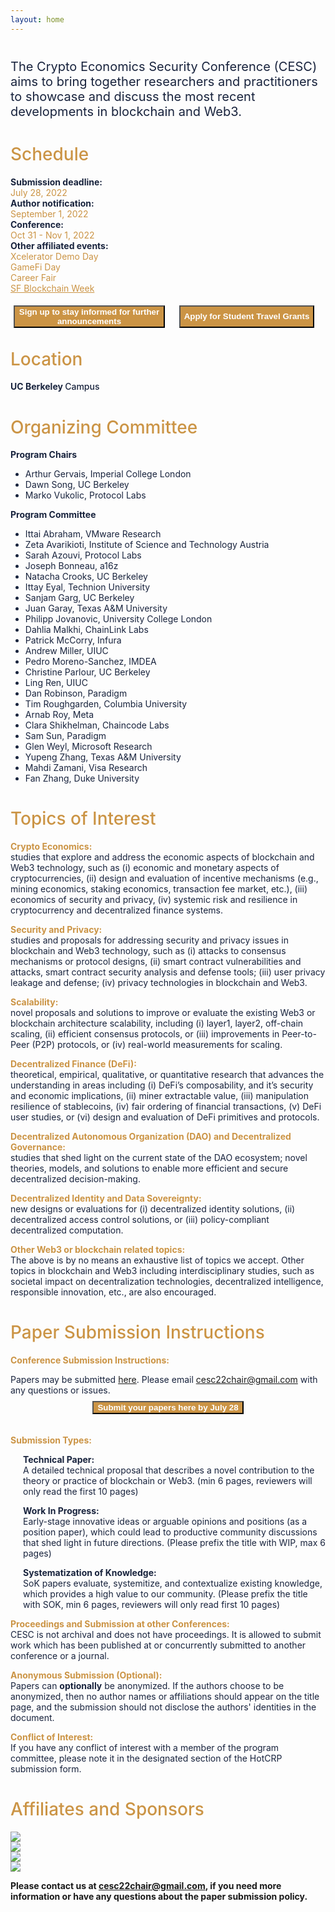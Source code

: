 ```yaml
---
layout: home
---
```


<div style="text-align: left; color: #18233D;">
    <p style="margin-top: 40px; font-size: 1.25rem;">The Crypto Economics Security Conference (CESC) aims to bring together researchers and practitioners to showcase and discuss the most recent developments in blockchain and Web3.</p>
    <h1 style="font-weight: 500; color: #CB9445;">Schedule</h1>
    <div class="schedule-container">
        <div>
            <p style="margin: 0; font-weight: 700;">Submission deadline:</p>
            <p style="margin: 0; color: #CB9445;">July 28, 2022</p>
        </div>
        <div>
            <p style="margin: 0; font-weight: 700;">Author notification:</p>
            <p style="margin: 0; color: #CB9445;">September 1, 2022</p>
        </div>
        <div>
            <p style="margin: 0; font-weight: 700;">Conference:</p>
            <p style="margin: 0; color: #CB9445;">Oct 31 - Nov 1, 2022</p>
        </div>
        <div>
            <p style="margin: 0; font-weight: 700;">Other affiliated events:</p>
            <p style="margin: 0; color: #CB9445;">Xcelerator Demo Day</p>
            <p style="margin: 0; color: #CB9445;">GameFi Day</p>
            <p style="margin: 0; color: #CB9445;">Career Fair</p>
            <a style="margin: 0; color: #CB9445;" href="https://sfblockchainweek.io">SF Blockchain Week</a>
        </div>
    </div>
    <div style="display: flex; justify-content: space-between; width: 100%;">
        <div style="flex: 1; align-content: center; justify-content: center; display: flex; text-decoration: none; padding: 5px; margin-bottom: 2em; margin-top: 1em; ">
            <button class="our-button" id="communityBtn" style="background-color: #CB9445; font-weight : bold; color: white;">
                Sign up to stay informed for further announcements
            </button>
        </div>
        <div style="flex: 1; align-content: center; justify-content: center; display: flex; text-decoration: none; padding: 5px; margin-bottom: 2em; margin-top: 1em; ">
            <button class="our-button" onclick="location.href='https://forms.gle/75YzVQZEKjoR6aJv9'" type="button" style="background-color: #CB9445; font-weight : bold; color: white;">
                Apply for Student Travel Grants
            </button>
        </div>
    </div>
    <h1 style="font-weight: 500; color: #CB9445; margin-top: 0;">Location</h1>
    <p style="font-weight: 700;">UC Berkeley <span style="font-weight: 500;">Campus</span></p>
</div>
<div style="text-align: left; color: #18233D; width: 100%; margin: auto;">
    <h1 style="font-weight: 500; color: #CB9445;">Organizing Committee</h1>
    <p style="font-weight: 700;">Program Chairs</p>
    <ul>
        <li>Arthur Gervais, Imperial College London</li>
        <li>Dawn Song, UC Berkeley</li>
        <li>Marko Vukolic, Protocol Labs</li>
    </ul>
    <p style="font-weight: 700;">Program Committee</p>
    <ul>
        <li>Ittai Abraham, VMware Research</li>
        <li>Zeta Avarikioti, Institute of Science and Technology Austria</li>
        <li>Sarah Azouvi, Protocol Labs</li>
        <li>Joseph Bonneau, a16z</li>
        <li>Natacha Crooks, UC Berkeley</li>
        <li>Ittay Eyal, Technion University</li>
        <li>Sanjam Garg, UC Berkeley</li>
        <li>Juan Garay, Texas A&M University</li>
        <li>Philipp Jovanovic, University College London</li>
        <li>Dahlia Malkhi, ChainLink Labs</li>
        <li>Patrick McCorry, Infura</li>
        <li>Andrew Miller, UIUC</li>
        <li>Pedro Moreno-Sanchez, IMDEA</li>
        <li>Christine Parlour, UC Berkeley</li>
        <li>Ling Ren, UIUC</li>
        <li>Dan Robinson, Paradigm</li>
        <li>Tim Roughgarden, Columbia University</li>
        <li>Arnab Roy, Meta</li>
        <li>Clara Shikhelman, Chaincode Labs</li>
        <li>Sam Sun, Paradigm</li>
        <li>Glen Weyl, Microsoft Research</li>
        <li>Yupeng Zhang, Texas A&M University</li>
        <li>Mahdi Zamani, Visa Research</li>
        <li>Fan Zhang, Duke University</li>
    </ul>
</div>
<div style="text-align: left; color: #18233D; width: 100%; margin: auto;">
    <h1 style="font-weight: 500; color: #CB9445;">Topics of Interest</h1>
    <p style="margin-bottom: 0; font-weight: 700; color: #CB9445;">Crypto Economics:</p>
    <p style="margin-top: 0;">studies that explore and address the economic aspects of  blockchain and Web3 technology, such as (i) economic and monetary aspects of cryptocurrencies, (ii) design and evaluation of incentive mechanisms (e.g., mining economics, staking economics, transaction fee market,  etc.), (iii) economics of security and privacy, (iv) systemic risk and resilience in cryptocurrency and decentralized finance systems.</p>
    <p style="margin-bottom: 0; font-weight: 700; color: #CB9445;">Security and Privacy:</p>
    <p style="margin-top: 0;">studies and proposals for addressing security and privacy issues in blockchain and Web3 technology, such as (i) attacks to consensus mechanisms or protocol designs, (ii) smart contract vulnerabilities and attacks, smart contract security analysis and defense tools;  (iii) user privacy leakage and defense; (iv) privacy technologies in blockchain and Web3.</p>
    <p style="margin-bottom: 0; font-weight: 700; color: #CB9445;">Scalability:</p>
    <p style="margin-top: 0;">novel proposals and solutions to improve or evaluate the existing Web3 or blockchain architecture scalability, including (i) layer1, layer2, off-chain scaling, (ii) efficient consensus protocols, or (iii) improvements in Peer-to-Peer (P2P) protocols, or (iv) real-world measurements for scaling.</p>
    <p style="margin-bottom: 0; font-weight: 700; color: #CB9445;">Decentralized Finance (DeFi):</p>
    <p style="margin-top: 0;">theoretical, empirical, qualitative, or quantitative research that advances the understanding in areas including (i) DeFi’s composability, and it’s security and economic implications, (ii) miner extractable value, (iii) manipulation resilience of stablecoins, (iv) fair ordering of financial transactions, (v) DeFi user studies, or (vi) design and evaluation of DeFi primitives and protocols.</p>
    <p style="margin-bottom: 0; font-weight: 700; color: #CB9445;">Decentralized Autonomous Organization (DAO) and Decentralized Governance:</p>
    <p style="margin-top: 0;">studies that shed light on the current state of the DAO ecosystem; novel theories, models, and solutions to enable more efficient and secure decentralized decision-making.</p>
    <p style="margin-bottom: 0; font-weight: 700; color: #CB9445;">Decentralized Identity and Data Sovereignty:</p>
    <p style="margin-top: 0;">new designs or evaluations for (i) decentralized identity solutions, (ii) decentralized access control solutions, or (iii) policy-compliant decentralized computation.</p>
    <p style="margin-bottom: 0; font-weight: 700; color: #CB9445;">Other Web3 or blockchain related topics:</p>
    <p style="margin-top: 0;">The above is by no means an exhaustive list of topics we accept. Other topics in blockchain and Web3 including interdisciplinary studies, such as societal impact on decentralization technologies, decentralized intelligence, responsible innovation, etc., are also encouraged.</p>
</div>
<div style="text-align: left; color: #18233D; width: 100%; margin: auto;">
    <h1 style="font-weight: 500; color: #CB9445;">Paper Submission Instructions</h1>
    <p style="font-weight: 700; color: #CB9445;">Conference Submission Instructions:</p>
    <p style="margin-top: 0; margin-bottom: 0;">Papers may be submitted <a href="https://cesc22.hotcrp.com">here</a>. Please email <a href="mailto:cesc22chair@gmail.com">cesc22chair@gmail.com</a> with any questions or issues.</p>
    <div style="flex: 1; align-content: center; justify-content: center; display: flex; text-decoration: none; padding: 5px; margin-bottom: 2em; margin-top: 0.25em; ">
            <button class="our-button" onclick="location.href='https://cesc22.hotcrp.com'" style="background-color: #CB9445; font-weight : bold; color: white;">
                Submit your papers here by July 28
            </button>
    </div>
    <p style="font-weight: 700; color: #CB9445;">Submission Types:</p>
    <div style="margin-left: 20px;">
        <p style="margin-bottom: 0; font-weight: 700; color: #18233D;">Technical Paper:</p>
        <p style="margin-top: 0;">A detailed technical proposal that describes a novel contribution to the theory or practice of blockchain or Web3. (min 6 pages, reviewers will only read the first 10 pages)</p>
        <p style="margin-bottom: 0; font-weight: 700; color: #18233D;">Work In Progress:</p>
        <p style="margin-top: 0;">Early-stage innovative ideas or arguable opinions and positions (as a position paper), which could lead to productive community discussions that shed light in future directions. (Please prefix the title with WIP, max 6 pages)</p>
        <p style="margin-bottom: 0; font-weight: 700; color: #18233D;">Systematization of Knowledge:</p>
        <p style="margin-top: 0;">SoK papers evaluate, systemitize, and contextualize existing knowledge, which provides a high value to our community. (Please prefix the title with SOK, min 6 pages, reviewers will only read first 10 pages)</p>
    </div>
    <p style="margin-bottom: 0; font-weight: 700; color: #CB9445;">Proceedings and Submission at other Conferences:</p>
    <p style="margin-top: 0;">CESC is not archival and does not have proceedings. It is allowed to submit work which has been published at or concurrently submitted to another conference or a journal.</p>
    <p style="margin-bottom: 0; font-weight: 700; color: #CB9445;">Anonymous Submission (Optional):</p>
    <p style="margin-top: 0;">Papers can <span style="font-weight: 700;">optionally</span> be anonymized. If the authors choose to be anonymized, then no author names or affiliations should appear on the title page, and the submission should not disclose the authors' identities in the document.</p>
    <p style="margin-bottom: 0; font-weight: 700; color: #CB9445;">Conflict of Interest:</p>
    <p style="margin-top: 0;">If you have any conflict of interest with a member of the program committee, please note it in the designated section of the HotCRP submission form.</p>
</div>
<div style="text-align: left; color: #18233D; width: 100%; margin: auto;">
    <h1 style="font-weight: 500; color: #CB9445;">Affiliates and Sponsors</h1>
    <div class="sponsor-container">
        <!-- <div style="display: flex; flex-direction: column; align-items: center;"> -->
        <div>
            <img class="sponsor-img" src='/assets/images/sponsors/1.png' />
            <!-- <p class="sponsor-text">SF Blockchain Week 2022</p> -->
        </div>
        <!-- <div style="display: flex; flex-direction: column; align-items: center;"> -->
        <div>
            <img src='/assets/images/sponsors/2.png' class="sponsor-img" />
            <!-- <p class="sponsor-text">GAME7</p> -->
        </div>
        <!-- <div style="display: flex; flex-direction: column; align-items: center;"> -->
        <div>
            <img src='/assets/images/sponsors/3.png' class="sponsor-img" />
            <!-- <p class="sponsor-text">Blockchain at Berkeley</p> -->
        </div>
        <!-- <div style="display: flex; flex-direction: column; align-items: center;"> -->
        <div>
            <img src='/assets/images/sponsors/4.png' class="sponsor-img" />
            <!-- <p class="sponsor-text sponsor-text-wide">Berkeley Blockchain Xcelerator</p> -->
        </div>
    </div>
</div>

**Please contact us at [cesc22chair@gmail.com](mailto:cesc22chair@gmail.com), if you need more information or have any questions about the paper submission policy.**
